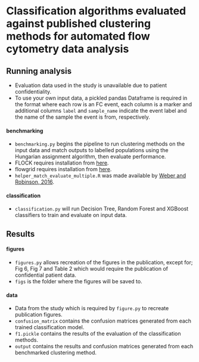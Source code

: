 # Classification algorithms evaluated against published clustering methods for automated flow cytometry data analysis

## Running analysis

- Evaluation data used in the study is unavailable due to patient confidentiality.
- To use your own input data, a pickled pandas Dataframe is required in the format where each row is an FC event, each column is a marker and additional columns ```label``` and ```sample_name``` indicate the event label and the name of the sample the event is from, respectively.

#### benchmarking
- ```benchmarking.py``` begins the pipeline to run clustering methods on the input data and match outputs to labelled populations using the Hungarian assignment algorithm, then evaluate performance.
- FLOCK requires installation from [here](http://sourceforge.net/projects/immportflock/files/FLOCK_flowCAP-I_code/).
- flowgrid requires installation from [here](https://github.com/holab-hku/FlowGrid).
- ```helper_match_evaluate_multiple.R``` was made available by [Weber and Robinson, 2016](https://onlinelibrary.wiley.com/doi/10.1002/cyto.a.23030).

#### classification
- ```classification.py``` will run Decision Tree, Random Forest and XGBoost classifiers to train and evaluate on input data.

## Results

#### figures
- ```figures.py``` allows recreation of the figures in the publication, except for; Fig 6, Fig 7 and Table 2 which would require the publication of confidential patient data.
- ```figs``` is the folder where the figures will be saved to.

#### data
- Data from the study which is required by ```figure.py``` to recreate publication figures.
- ```confusion_matrix``` contains the confusion matrices generated from each trained classification model.
- ```f1.pickle``` contains the results of the evaluation of the classification methods.
- ```output``` contains the results and confusion matrices generated from each benchmarked clustering method.

